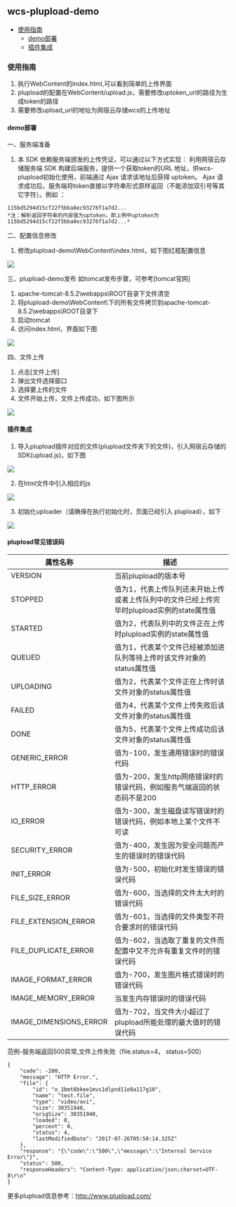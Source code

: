## wcs-plupload-demo
 - [使用指南](#使用指南)
   - [demo部署](#demo部署)
   - [插件集成](#插件集成)
 
### 使用指南
1. 执行WebContent的index.html,可以看到简单的上传界面
2. plupload的配置在WebContent/upload.js，需要修改uptoken_url的路径为生成token的路径
3. 需要修改upload_url的地址为网宿云存储wcs的上传地址

#### demo部署
一、服务端准备
1. 本 SDK 依赖服务端颁发的上传凭证，可以通过以下方式实现：
利用网宿云存储服务端 SDK 构建后端服务，提供一个获取token的URL 地址，供wcs-plupload初始化使用，前端通过 Ajax 请求该地址后获得 uptoken。 Ajax 请求成功后，服务端将token直接以字符串形式原样返回（不能添加双引号等其它字符）。例如 ：
```
115bd5294d15cf22f5bba8ec93276f1a7d2...
*注：解析返回字符串的内容值为uptoken，即上例中uptoken为115bd5294d15cf22f5bba8ec93276f1a7d2...*
```

二、配置信息修改
1. 修改plupload-demo\WebContent\index.html，如下图红框配置信息

![](https://wcsd.chinanetcenter.com/guide-plupload-pics/wcs-plupload-demo1.png)

三、plupload-demo发布
如tomcat发布步骤，可参考[tomcat官网]
1. apache-tomcat-8.5.2\webapps\ROOT目录下文件清空
2. 将plupload-demo\WebContent\下的所有文件拷贝到apache-tomcat-8.5.2\webapps\ROOT目录下
3. 启动tomcat
4. 访问index.html，界面如下图

![](https://wcsd.chinanetcenter.com/guide-plupload-pics/wcs-plupload-demo2.png)

四、文件上传
1. 点击[文件上传]
2. 弹出文件选择窗口
3. 选择要上传的文件
4. 文件开始上传，文件上传成功，如下图所示

![](https://wcsd.chinanetcenter.com/guide-plupload-pics/wcs-plupload-demo3.png)

#### 插件集成
1. 导入plupload插件对应的文件(plupload文件夹下的文件)，引入网宿云存储的SDK(upload.js)，如下图

![](https://wcsd.chinanetcenter.com/guide-plupload-pics/wcs-plupload-demo4.png)

2. 在html文件中引入相应的js

![](https://wcsd.chinanetcenter.com/guide-plupload-pics/wcs-plupload-demo5.png)

3. 初始化uploader（请确保在执行初始化时，页面已经引入 plupload），如下

![](https://wcsd.chinanetcenter.com/guide-plupload-pics/wcs-plupload-demo6.png)
  
#### plupload常见错误码
|属性名称|描述|
|--|--|
|VERSION	|当前plupload的版本号|
|STOPPED	|值为1，代表上传队列还未开始上传或者上传队列中的文件已经上传完毕时plupload实例的state属性值|
|STARTED	|值为2，代表队列中的文件正在上传时plupload实例的state属性值|
|QUEUED	|值为1，代表某个文件已经被添加进队列等待上传时该文件对象的status属性值|
|UPLOADING	|值为2，代表某个文件正在上传时该文件对象的status属性值|
|FAILED	|值为4，代表某个文件上传失败后该文件对象的status属性值|
|DONE	|值为5，代表某个文件上传成功后该文件对象的status属性值|
|GENERIC_ERROR	|值为-100，发生通用错误时的错误代码|
|HTTP_ERROR	|值为-200，发生http网络错误时的错误代码，例如服务气端返回的状态码不是200|
|IO_ERROR	|值为-300，发生磁盘读写错误时的错误代码，例如本地上某个文件不可读|
|SECURITY_ERROR	|值为-400，发生因为安全问题而产生的错误时的错误代码|
|INIT_ERROR	|值为-500，初始化时发生错误的错误代码|
|FILE_SIZE_ERROR	|值为-600，当选择的文件太大时的错误代码|
|FILE_EXTENSION_ERROR	|值为-601，当选择的文件类型不符合要求时的错误代码|
|FILE_DUPLICATE_ERROR	|值为-602，当选取了重复的文件而配置中又不允许有重复文件时的错误代码|
|IMAGE_FORMAT_ERROR	|值为-700，发生图片格式错误时的错误代码|
|IMAGE_MEMORY_ERROR	|当发生内存错误时的错误代码|
|IMAGE_DIMENSIONS_ERROR	|值为-702，当文件大小超过了plupload所能处理的最大值时的错误代码|

范例-服务端返回500异常,文件上传失败（file.status=4， status=500）
```
{
    "code": -200,
    "message": "HTTP Error.",
    "file": {
        "id": "o_1bmt8bkee1mvs1dlpnd11e8a117g10",
        "name": "test.file",
        "type": "video/avi",
        "size": 30351940,
        "origSize": 30351940,
        "loaded": 0,
        "percent": 0,
        "status": 4,
        "lastModifiedDate": "2017-07-26T05:50:14.325Z"
    },
    "response": "{\"code\":\"500\",\"message\":\"Internal Service Error\"}",
    "status": 500,
    "responseHeaders": "Content-Type: application/json;charset=UTF-8\r\n"
}
```

更多plupload信息参考：http://www.plupload.com/
